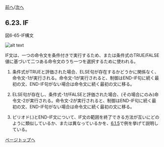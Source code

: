 <!--navi start-->
[前へ](6-22-2.md)/[次へ](6-24.md)
<!--navi end-->
## 6.23. IF

図6-65-IF構文

![alt text](Image/6-65-If.png)

IF文は、一つの命令文を条件付きで実行するため、または条件式のTRUE/FALSE値に基づいて二つある命令文のうち一つを選択するために使われる。

1. 条件式がTRUEと評価された場合、ELSE句が存在するかどうかに関係なく、命令文-1が実行される。命令文-1が実行されると、制御はEND-IF句に続く最初の文、END-IF句がない場合は命令文に続く最初の文に移る。

2. ELSE句が存在し、条件式-1がFALSEと評価された場合、(その場合にのみ)命令文-2が実行される。命令文-2が実行されると、制御はEND-IF句に続く最初の文、END-IF句がない場合は命令文に続く最初の文に移る。

3. ピリオド(.)とEND-IF文について、IF文の範囲を終了できる方法が互いにどのように類似しているか、または異なっているかを、[6.1.5](6-1-5.md)で例を挙げて説明している。

[ページトップへ](6-23.md)
